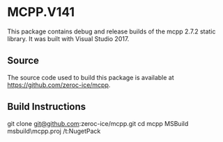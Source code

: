 # MCPP.V141

This package contains debug and release builds of the mcpp 2.7.2 static library. It was built with Visual Studio 2017.

## Source

The source code used to build this package is available at https://github.com/zeroc-ice/mcpp.

## Build Instructions

git clone git@github.com:zeroc-ice/mcpp.git
cd mcpp
MSBuild msbuild\mcpp.proj /t:NugetPack